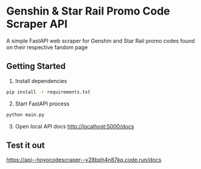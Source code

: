 # Genshin & Star Rail Promo Code Scraper API
A simple FastAPI web scraper for Genshin and Star Rail promo codes found on their respective fandom page

## Getting Started
1. Install dependencies
```zsh
pip install -r requirements.txt
```
2. Start FastAPI process
```zsh
python main.py
```
3. Open local API docs [http://localhost:5000/docs](http://localhost:5000/docs)

## Test it out
https://api--hoyocodescraper--y28bph4n87kq.code.run/docs
